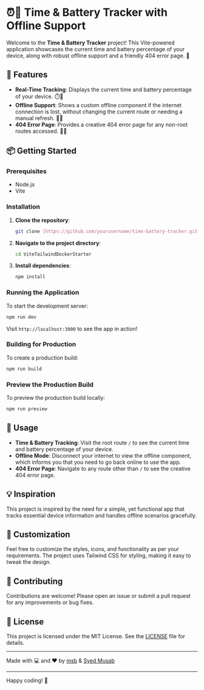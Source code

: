 # ⏰🔋 Time & Battery Tracker with Offline Support

Welcome to the **Time & Battery Tracker** project! This Vite-powered application showcases the current time and battery percentage of your device, along with robust offline support and a friendly 404 error page. 🚀

## 🌟 Features

- **Real-Time Tracking**: Displays the current time and battery percentage of your device. ⏱️🔋
- **Offline Support**: Shows a custom offline component if the internet connection is lost, without changing the current route or needing a manual refresh. 📡🚫
- **404 Error Page**: Provides a creative 404 error page for any non-root routes accessed. 🚧❌

## 📦 Getting Started

### Prerequisites

- Node.js
- Vite

### Installation

1. **Clone the repository**:
   ```bash
   git clone [https://github.com/yourusername/time-battery-tracker.git](https://github.com/SyedMisbahUrRehman/ViteTailwindDockerStarter.git)
   ```
2. **Navigate to the project directory**:
   ```bash
   cd ViteTailwindDockerStarter
   ```
3. **Install dependencies**:
   ```bash
   npm install
   ```

### Running the Application

To start the development server:
```bash
npm run dev
```
Visit `http://localhost:3000` to see the app in action!

### Building for Production

To create a production build:
```bash
npm run build
```

### Preview the Production Build

To preview the production build locally:
```bash
npm run preview
```


## 🚀 Usage

- **Time & Battery Tracking**: Visit the root route `/` to see the current time and battery percentage of your device.
- **Offline Mode**: Disconnect your internet to view the offline component, which informs you that you need to go back online to use the app.
- **404 Error Page**: Navigate to any route other than `/` to see the creative 404 error page.

## 💡 Inspiration

This project is inspired by the need for a simple, yet functional app that tracks essential device information and handles offline scenarios gracefully.

## 🎨 Customization

Feel free to customize the styles, icons, and functionality as per your requirements. The project uses Tailwind CSS for styling, making it easy to tweak the design.

## 🤝 Contributing

Contributions are welcome! Please open an issue or submit a pull request for any improvements or bug fixes.

## 📄 License

This project is licensed under the MIT License. See the [LICENSE](LICENSE) file for details.

---

Made with 💻 and ❤️ by [msb](https://github.com/syedmisbahurrehman) & [Syed Musab](https://github.com/SYEDMUSAB125)

---

Happy coding! 🌟
